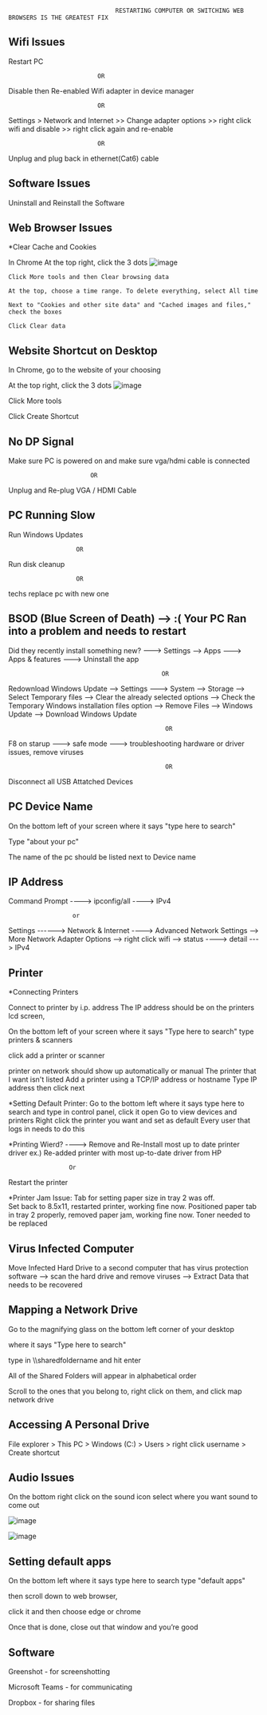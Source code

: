                                   RESTARTING COMPUTER OR SWITCHING WEB BROWSERS IS THE GREATEST FIX


Wifi Issues
----------------------------------------------------------------------------------
Restart PC
                             
                             OR

Disable then Re-enabled Wifi adapter in device manager
 
                             OR

Settings > Network and Internet >> Change adapter options >> right click wifi and disable >> right click again and re-enable

                             OR

Unplug and plug back in ethernet(Cat6) cable




Software Issues
-----------------------------------------------------------------------------------
Uninstall and Reinstall the Software





Web Browser Issues
-----------------------------------------------------------------------------
*Clear Cache and Cookies

In Chrome
    At the top right, click the 3 dots
    ![image](https://user-images.githubusercontent.com/58194115/156818251-bab29b2c-ed1b-48cc-a6f6-34987c39d68f.png)

    
    Click More tools and then Clear browsing data
    
    At the top, choose a time range. To delete everything, select All time
    
    Next to "Cookies and other site data" and "Cached images and files," check the boxes
    
    Click Clear data
    
    
    
    
    
  Website Shortcut on Desktop
  --------------------------------------------------------------------------------
  
  In Chrome, go to the website of your choosing
  
 At the top right, click the 3 dots
    ![image](https://user-images.githubusercontent.com/58194115/156818251-bab29b2c-ed1b-48cc-a6f6-34987c39d68f.png)
    
Click More tools 

Click Create Shortcut


No DP Signal
-----------------------------------------------------------------------------
Make sure PC is powered on and make sure vga/hdmi cable is connected

                           OR
                           
                           
 Unplug and Re-plug VGA / HDMI Cable



PC Running Slow
--------------------------------------------------------------------------------
Run Windows Updates 

                       OR
Run disk cleanup

                       OR

techs replace pc with new one


BSOD (Blue Screen of Death)  -->   :( Your PC Ran into a problem and needs to restart
--------------------------------------------------------------------------------------
Did they recently install something new? --->   Settings  -->   Apps  --->  Apps & features ---> Uninstall the app

                                               OR

Redownload Windows Update -->   Settings  --->   System   -->  Storage --> Select Temporary files --> Clear the already selected options  -->  Check the Temporary Windows installation files option  --> Remove Files  -->  Windows Update   --> Download Windows Update

                                                OR
                                                
F8 on starup --->  safe mode  --->    troubleshooting hardware or driver issues, remove viruses


                                                OR

Disconnect all USB Attatched Devices






PC Device Name
--------------------------------------------------------------------------------------

On the bottom left of your screen where it says "type here to search"

Type "about your pc"

The name of the pc should be listed next to Device name




IP Address
------------------------------------------------------------------------------------------
Command Prompt ---->   ipconfig/all   ---->     IPv4

                      or
                      
 Settings ------>  Network & Internet ---->  Advanced Network Settings  -->  More Network Adapter Options  --> right click wifi   --> status ----> detail  ---> IPv4
 
 
 
 

 
 
 
 
 Printer
 -------------------------------------------------------------------------------------------
 *Connecting Printers

Connect to printer by i.p. address
The IP address should be on the printers lcd screen,  

On the bottom left of your screen where it says "Type here to search" type printers & scanners 

click add a printer or scanner

printer on network should show up automatically 
             or manual
The printer that I want isn't listed
Add a printer using a TCP/IP address or hostname
Type IP address then click next
 
 
 
 
 
*Setting Default Printer:
Go to the bottom left where it says type here to search and type in control panel, click it open
Go to view devices and printers
Right click the printer you want and set as default
Every user that logs in needs to do this
 
 
 
 
 *Printing Wierd? ----> Remove and Re-Install most up to date printer driver 
 ex.) Re-added printer with most up-to-date driver from HP
                     
                     Or 
                     
 Restart the printer
 
 
 
*Printer Jam Issue:
 Tab for setting paper size in tray 2 was off.  
 Set back to 8.5x11, restarted printer, working fine now.
 Positioned paper tab in tray 2 properly, removed paper jam, working fine now.
 Toner needed to be replaced

 
 
 
 Virus Infected Computer
 --------------------------------------------------------------------------------------------
 
 Move Infected Hard Drive to a second computer that has virus protection software --> scan the hard drive and remove
 viruses  -->   Extract Data that needs to be recovered
 
 
 
 
 
Mapping a Network Drive
-----------------------------------------------------------------------------------------------
Go to the magnifying glass on the bottom left corner of your desktop

where it says "Type here to search"

type in  \\\sharedfoldername and hit enter

All of the Shared Folders will appear in alphabetical order

Scroll to the ones that you belong to, right click on them, and click map network drive



Accessing A Personal Drive
-----------------------------------------------------------------------------------------------
File explorer > This PC > Windows (C:) > Users > right click username > Create shortcut

 
 
 
 
Audio Issues
----------------------------------------------------------------------------------------------
On the bottom right click on the sound icon
select where you want sound to come out


 ![image](https://user-images.githubusercontent.com/58194115/156808200-82f3edc5-14cb-4e23-b76c-f2bcb9dea2bc.png)
 
 
 
 
 ![image](https://user-images.githubusercontent.com/58194115/156808587-9f385d25-3ec5-4881-99a7-49f9786a0502.png)


 
 
 
 
 
Setting default apps
----------------------------------------------------------------------------------------------
On the bottom left where it says type here to search 
type "default apps"

then scroll down to web browser,

click it and then choose edge or chrome

Once that is done, close out that window and you’re good

















Software
-------------------------------------------------------------------------------------

Greenshot - for screenshotting

Microsoft Teams - for communicating

Dropbox - for sharing files



 

